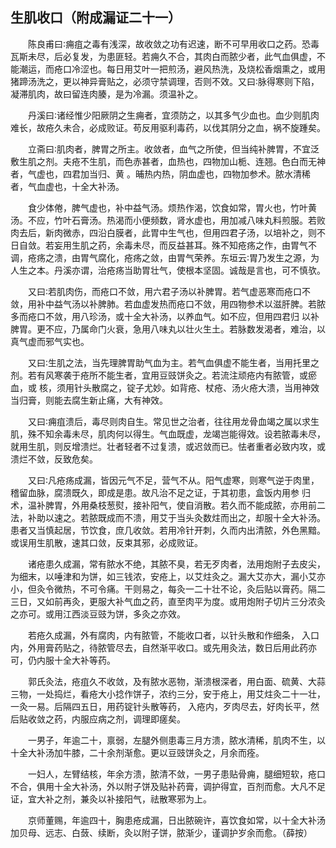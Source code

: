 ## 生肌收口（附成漏证二十一）


&emsp;&emsp;陈良甫曰∶痈疽之毒有浅深，故收敛之功有迟速，断不可早用收口之药。恐毒瓦斯未尽，后必复发，为患匪轻。若痈久不合，其肉白而脓少者，此气血俱虚，不能潮运，而疮口冷涩也。每日用艾叶一把煎汤，避风热洗，及烧松香烟熏之，或用猪蹄汤洗之，更以神异膏贴之，必须守禁调理，否则不效。又曰∶脉得寒则下陷，凝滞肌肉，故曰留连肉腠，是为冷漏。须温补之。

&emsp;&emsp;丹溪曰∶诸经惟少阳厥阴之生痈者，宜须防之，以其多气少血也。血少则肌肉难长，故疮久未合，必成败证。苟反用驱利毒药，以伐其阴分之血，祸不旋踵矣。

&emsp;&emsp;立斋曰∶肌肉者，脾胃之所主。收敛者，血气之所使，但当纯补脾胃，不宜泛敷生肌之剂。夫疮不生肌，而色赤甚者，血热也，四物加山栀、连翘。色白而无神者，气虚也，四君加当归、黄 。晡热内热，阴血虚也，四物加参术。脓水清稀者，气血虚也，十全大补汤。

&emsp;&emsp;食少体倦，脾气虚也，补中益气汤。烦热作渴，饮食如常，胃火也，竹叶黄 汤。不应，竹叶石膏汤。热渴而小便频数，肾水虚也，用加减八味丸料煎服。若败肉去后，新肉微赤，四沿白膜者，此胃中生气也，但用四君子汤，以培补之，则不日自敛。若妄用生肌之药，余毒未尽，而反益甚耳。殊不知疮疡之作，由胃气不调，疮疡之溃，由胃气腐化，疮疡之敛，由胃气荣养。东垣云∶胃乃发生之源，为人生之本。丹溪亦谓，治疮疡当助胃壮气，使根本坚固。诚哉是言也，可不慎欤。

&emsp;&emsp;又曰∶若肌肉伤，而疮口不敛，用六君子汤以补脾胃。若气虚恶寒而疮口不敛，用补中益气汤以补脾肺。若血虚发热而疮口不敛，用四物参术以滋肝脾。若脓多而疮口不敛，用八珍汤，或十全大补汤，以养血气。如不应，但用四君归 以补脾胃。更不应，乃属命门火衰，急用八味丸以壮火生土。若脉数发渴者，难治，以真气虚而邪气实也。

&emsp;&emsp;又曰∶生肌之法，当先理脾胃助气血为主。若气血俱虚不能生者，当用托里之剂。若有风寒袭于疮所不能生者，宜用豆豉饼灸之。若流注顽疮内有脓管，或瘀血，或 核，须用针头散腐之，锭子尤妙。如背疮、杖疮、汤火疮大溃，当用神效当归膏，则能去腐生新止痛，大有神效。

&emsp;&emsp;又曰∶痈疽溃后，毒尽则肉自生。常见世之治者，往往用龙骨血竭之属以求生肌，殊不知余毒未尽，肌肉何以得生。气血既虚，龙竭岂能得效。设若脓毒未尽，就用生肌，则反增溃烂。壮者轻者不过复溃，或迟敛而已。怯者重者必致内攻，或溃烂不敛，反致危矣。

&emsp;&emsp;又曰∶凡疮疡成漏，皆因元气不足，营气不从。阳气虚寒，则寒气逆于肉里，稽留血脉，腐溃既久，即成是患。故凡治不足之证，于其初患，盒饭内用参 归术，温补脾胃，外用桑枝葱熨，接补阳气，使自消散。若久而不能成脓，亦用前二法，补助以速之。若脓既成而不溃，用艾于当头灸数炷而出之，却服十全大补汤。患者又当慎起居，节饮食，庶几收敛。若用冷针开刺，久而内出清脓，外色黑黯。或误用生肌散，速其口敛，反束其邪，必成败证。

&emsp;&emsp;诸疮患久成漏，常有脓水不绝，其脓不臭，若无歹肉者，法用炮附子去皮尖，为细末，以唾津和为饼，如三钱浓，安疮上，以艾炷灸之。漏大艾亦大，漏小艾亦小，但灸令微热，不可令痛。干则易之，每灸一二十壮不论，灸后贴以膏药。隔二三日，又如前再灸，更服大补气血之药，直至肉平为度。或用炮附子切片三分浓灸之亦可。或用江西淡豆豉为饼，多灸之亦效。

&emsp;&emsp;若疮久成漏，外有腐肉，内有脓管，不能收口者，以针头散和作细条， 入口内，外用膏药贴之，待脓管尽去，自然渐平收口。或先用灸法，数日后用此药亦可，仍内服十全大补等药。

&emsp;&emsp;郭氏灸法，疮疽久不收敛，及有脓水恶物，渐溃根深者，用白面、硫黄、大蒜三物，一处捣烂，看疮大小捻作饼子，浓约三分，安于疮上，用艾炷灸二十一壮，一灸一易。后隔四五日，用药锭针头散等药， 入疮内，歹肉尽去，好肉长平，然后贴收敛之药，内服应病之剂，调理即瘥矣。

&emsp;&emsp;一男子，年逾二十，禀弱，左腿外侧患毒三月方溃，脓水清稀，肌肉不生，以十全大补汤加牛膝，二十余剂渐愈。更以豆豉饼灸之，月余而痊。

&emsp;&emsp;一妇人，左臂结核，年余方溃，脓清不敛，一男子患贴骨痈，腿细短软，疮口不合，俱用十全大补汤，外以附子饼及贴补药膏，调护得宜，百剂而愈。大凡不足证，宜大补之剂，兼灸以补接阳气，祛散寒邪为上。

&emsp;&emsp;京师董赐，年逾四十，胸患疮成漏，日出脓碗许，喜饮食如常，以十全大补汤加贝母、远志、白蔹、续断，灸以附子饼，脓渐少，谨调护岁余而愈。（薛按）

